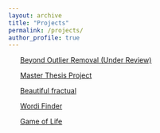 ```yaml
---
layout: archive
title: "Projects"
permalink: /projects/
author_profile: true
---
```


<ul><a href="{{ site.baseurl }}/posts/2024/10/Knowledge-based-systems-2024/">Beyond Outlier Removal (Under Review)</a></ul>
<ul><a href="{{ site.baseurl }}/posts/2024/10/Expert-systems-with-applications-2024/">Master Thesis Project</a></ul>
<ul><a href="{{ site.baseurl }}/_playground/fractual/">Beautiful fractual</a></ul>
<ul><a href="{{ site.baseurl }}/_playground/wordiFinder/">Wordi Finder</a></ul>
<ul><a href="{{ site.baseurl }}/_playground/gameOfLife/">Game of Life</a></ul>


